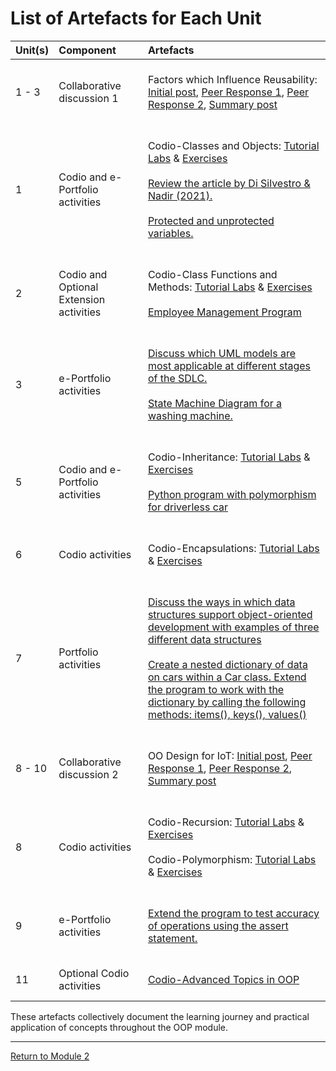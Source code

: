 # List of Artefacts for Each Unit

| Unit(s)	| Component	|	Artefacts | 
| :------ | :-------- | :-------- |
| 1 - 3	| Collaborative discussion 1 | <br> Factors which Influence Reusability: [Initial post](https://helenhelene.github.io/eportfolio/pdf/Module02_Discussion1_Initial.pdf), [Peer Response 1](https://helenhelene.github.io/eportfolio/pdf/Module02_Discussion1_Respond1.pdf), [Peer Response 2](https://helenhelene.github.io/eportfolio/pdf/Module02_Discussion1_Respond2.pdf), [Summary post](https://helenhelene.github.io/eportfolio/pdf/Module02_Discussion1_Summary.pdf) <br><br> |
| 1 | Codio and e-Portfolio activities | <br> Codio-Classes and Objects: [Tutorial Labs](OOP_Unit01_TutorialLab.md) & [Exercises](OOP_Unit01_CodioEx.md) <br><br>  [Review the article by Di Silvestro & Nadir (2021).](OOP_Unit01_Discuss.md) <br><br> [Protected and unprotected variables.](OOP_Unit01_ProtectedandUnprotectedvar.md) <br><br> |
| 2 | Codio and Optional Extension activities | <br> Codio-Class Functions and Methods: [Tutorial Labs](OOP_Unit02_TutorialLab.md) & [Exercises](OOP_Unit02_CodioEx.md) <br><br> [Employee Management Program](OOP_Unit02_Employee.md) <br><br> |
| 3 | e-Portfolio activities | <br> [Discuss which UML models are most applicable at different stages of the SDLC.](OOP_Unit03_Discuss.md) <br><br> [State Machine Diagram for a washing machine.](OOP_Unit03_StateMach.md) <br><br>|
| 5 | Codio and e-Portfolio activities | <br> Codio-Inheritance: [Tutorial Labs](OOP_Unit05_TutorialLab.md) & [Exercises](OOP_Unit05_CodioEx.md) <br><br> [Python program with polymorphism for driverless car](OOP_Unit05_Polymorphism.md) <br><br>|
| 6 | Codio activities | <br> Codio-Encapsulations: [Tutorial Labs](OOP_Unit06_TutorialLab.md) & [Exercises](OOP_Unit06_CodioEx.md) <br><br>|
| 7 | Portfolio activities | <br> [Discuss the ways in which data structures support object-oriented development with examples of three different data structures](OOP_Unit07_Activity1.md) <br><br> [Create a nested dictionary of data on cars within a Car class. Extend the program to work with the dictionary by calling the following methods: items(), keys(), values()](OOP_Unit07_Activity2.md) <br><br>|
| 8 - 10 | Collaborative discussion 2 | <br> OO Design for IoT: [Initial post](https://helenhelene.github.io/eportfolio/pdf/Module02_Discussion2_Initial.pdf), [Peer Response 1](https://helenhelene.github.io/eportfolio/pdf/Module02_Discussion2_Respond1.pdf), [Peer Response 2](https://helenhelene.github.io/eportfolio/pdf/Module02_Discussion2_Respond2.pdf), [Summary post](https://helenhelene.github.io/eportfolio/pdf/Module02_Discussion2_Summary.pdf) <br><br> |
| 8 | Codio activities | <br> Codio-Recursion: [Tutorial Labs](OOP_Unit08_RTutorialLab.md) & [Exercises](OOP_Unit08_RCodioEx.md) <br><br> Codio-Polymorphism: [Tutorial Labs](OOP_Unit08_PTutorialLab.md) & [Exercises](OOP_Unit08_PCodioEx.md) <br><br> |
| 9 | e-Portfolio activities | <br> [Extend the program to test accuracy of operations using the assert statement.](OOP_Unit09_Activity.md) <br><br> |
| 11| Optional Codio activities | <br> [Codio-Advanced Topics in OOP](OOP_Unit11_CodioAdv.md) <br><br> |

These artefacts collectively document the learning journey and practical application of concepts throughout the OOP module.

---

[Return to Module 2](OOP.md)
